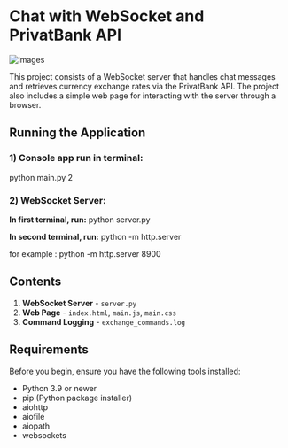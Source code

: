 # Chat with WebSocket and PrivatBank API

![images](https://github.com/user-attachments/assets/01a187fe-96f9-4bfa-9fb5-a2567a333c90)


This project consists of a WebSocket server that handles chat messages and retrieves currency exchange rates via the PrivatBank API. The project also includes a simple web page for interacting with the server through a browser.

## **Running the Application**

### 1) Console app run in terminal:
python main.py 2

### 2) WebSocket Server:
**In first terminal, run:**
python server.py

**In second terminal, run:**
python -m http.server <you port>

for example : python -m http.server 8900

## **Contents**

1. **WebSocket Server** - `server.py`
2. **Web Page** - `index.html`, `main.js`, `main.css`
3. **Command Logging** - `exchange_commands.log`

## **Requirements**

Before you begin, ensure you have the following tools installed:
- Python 3.9 or newer
- pip (Python package installer)
- aiohttp
- aiofile
- aiopath
- websockets
